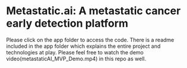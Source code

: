 # Metastatic.ai: A metastatic cancer early detection platform
Please click on the app folder to access the code. There is a readme included in the app folder which explains the entire project and technologies at play.
Please feel free to watch the demo video(metastaticAI_MVP_Demo.mp4) in this repo as well.




